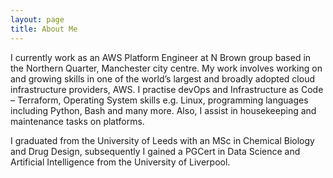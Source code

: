 ```yaml
---
layout: page
title: About Me
---
```


I currently work as an AWS Platform Engineer at N Brown group based in the Northern Quarter, Manchester city centre. My work involves working on and growing skills in one of the world’s largest and broadly adopted cloud infrastructure providers, AWS. I practise devOps and Infrastructure as Code – Terraform, Operating System skills e.g. Linux, programming languages including Python, Bash and many more. Also, I assist in housekeeping and maintenance tasks on platforms.

I graduated from the University of Leeds with an MSc in Chemical Biology and Drug Design, subsequently I gained a PGCert in Data Science and Artificial Intelligence from the University of Liverpool. 
